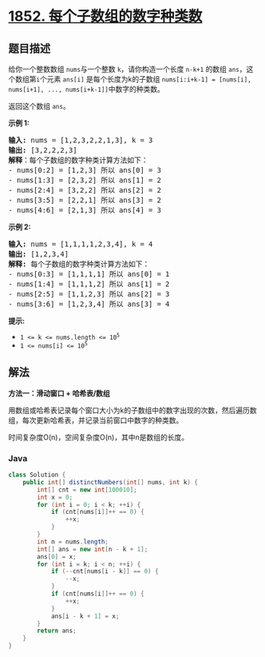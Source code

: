 # [1852. 每个子数组的数字种类数](https://leetcode.cn/problems/distinct-numbers-in-each-subarray)

## 题目描述

<p>给你一个整数数组&nbsp;<code>nums</code>与一个整数 <code>k</code>，请你构造一个长度 <code>n-k+1</code> 的数组 <code>ans</code>，这个数组第<code>i</code>个元素 <code>ans[i]</code> 是每个长度为k的子数组 <code>nums[i:i+k-1] = [nums[i], nums[i+1], ..., nums[i+k-1]]</code>中数字的种类数。</p>

<p>返回这个数组 <code>ans</code>。</p>

<p><strong>示例 1:</strong></p>

<pre>
<strong>输入:</strong> nums = [1,2,3,2,2,1,3], k = 3
<strong>输出:</strong> [3,2,2,2,3]
<b>解释</b>：每个子数组的数字种类计算方法如下：
- nums[0:2] = [1,2,3] 所以 ans[0] = 3
- nums[1:3] = [2,3,2] 所以 ans[1] = 2
- nums[2:4] = [3,2,2] 所以 ans[2] = 2
- nums[3:5] = [2,2,1] 所以 ans[3] = 2
- nums[4:6] = [2,1,3] 所以 ans[4] = 3
</pre>

<p><strong>示例&nbsp;2:</strong></p>

<pre>
<strong>输入:</strong> nums = [1,1,1,1,2,3,4], k = 4
<strong>输出:</strong> [1,2,3,4]
<strong>解释: </strong>每个子数组的数字种类计算方法如下：
- nums[0:3] = [1,1,1,1] 所以 ans[0] = 1
- nums[1:4] = [1,1,1,2] 所以 ans[1] = 2
- nums[2:5] = [1,1,2,3] 所以 ans[2] = 3
- nums[3:6] = [1,2,3,4] 所以 ans[3] = 4
</pre>

<p><strong>提示:</strong></p>

<ul>
	<li><code>1 &lt;= k &lt;= nums.length &lt;= 10<sup>5</sup></code></li>
	<li><code>1 &lt;= nums[i] &lt;= 10<sup>5</sup></code></li>
</ul>

## 解法

**方法一：滑动窗口 + 哈希表/数组**

用数组或哈希表记录每个窗口大小为k的子数组中的数字出现的次数，然后遍历数组，每次更新哈希表，并记录当前窗口中数字的种类数。

时间复杂度O(n)，空间复杂度O(n)，其中n是数组的长度。

### **Java**

```java
class Solution {
    public int[] distinctNumbers(int[] nums, int k) {
        int[] cnt = new int[100010];
        int x = 0;
        for (int i = 0; i < k; ++i) {
            if (cnt[nums[i]]++ == 0) {
                ++x;
            }
        }
        int n = nums.length;
        int[] ans = new int[n - k + 1];
        ans[0] = x;
        for (int i = k; i < n; ++i) {
            if (--cnt[nums[i - k]] == 0) {
                --x;
            }
            if (cnt[nums[i]]++ == 0) {
                ++x;
            }
            ans[i - k + 1] = x;
        }
        return ans;
    }
}
```
